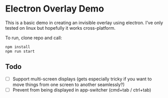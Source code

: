 # Electron Overlay Demo

This is a basic demo in creating an invisible overlay using electron. I've only tested on linux but hopefully it works cross-platform.

To run, clone repo and call:

```
npm install
npm run start
```

## Todo

- [ ] Support multi-screen displays (gets especially tricky if you want to move things from one screen to another seamlessly?)
- [ ] Prevent from being displayed in app-switcher (cmd+tab / ctrl+tab)